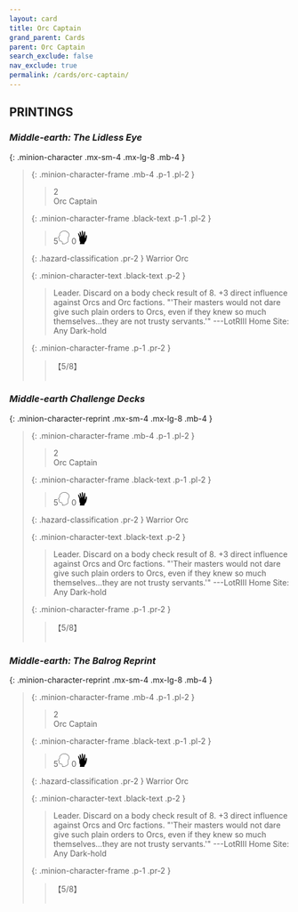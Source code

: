 ```yaml
---
layout: card
title: Orc Captain
grand_parent: Cards
parent: Orc Captain
search_exclude: false
nav_exclude: true
permalink: /cards/orc-captain/
---
```


## PRINTINGS


### _Middle-earth: The Lidless Eye_

{: .minion-character .mx-sm-4 .mx-lg-8 .mb-4 }
> {: .minion-character-frame .mb-4 .p-1 .pl-2 }
> > <div class="hazard-mp">2</div>
> > <div class="card-name">Orc Captain</div>
>
> {: .minion-character-frame .black-text .p-1 .pl-2 }
> > 5![](/assets/images/mind.svg) 0![](/assets/images/di.svg)
>
> {: .hazard-classification .pr-2 }
> Warrior Orc
>
> {: .minion-character-text .black-text .p-2 }
> > Leader. Discard on a body check result of 8. +3 direct influence against Orcs and Orc factions.  "'Their masters would not dare give such plain orders to Orcs, even if they knew so much themselves...they are not trusty servants.'" ---LotRIII  Home Site: Any Dark-hold 
>
> {: .minion-character-frame .p-1 .pr-2 }
> > <div class="card-shield">【5/8】</div>
> > <div class="card-corruption-white">&nbsp;</div>

### _Middle-earth Challenge Decks_

{: .minion-character-reprint .mx-sm-4 .mx-lg-8 .mb-4 }
> {: .minion-character-frame .mb-4 .p-1 .pl-2 }
> > <div class="hazard-mp">2</div>
> > <div class="card-name">Orc Captain</div>
>
> {: .minion-character-frame .black-text .p-1 .pl-2 }
> > 5![](/assets/images/mind.svg) 0![](/assets/images/di.svg)
>
> {: .hazard-classification .pr-2 }
> Warrior Orc
>
> {: .minion-character-text .black-text .p-2 }
> > Leader. Discard on a body check result of 8. +3 direct influence against Orcs and Orc factions.  "'Their masters would not dare give such plain orders to Orcs, even if they knew so much themselves...they are not trusty servants.'" ---LotRIII  Home Site: Any Dark-hold 
>
> {: .minion-character-frame .p-1 .pr-2 }
> > <div class="card-shield">【5/8】</div>
> > <div class="card-corruption-white">&nbsp;</div>

### _Middle-earth: The Balrog Reprint_

{: .minion-character-reprint .mx-sm-4 .mx-lg-8 .mb-4 }
> {: .minion-character-frame .mb-4 .p-1 .pl-2 }
> > <div class="hazard-mp">2</div>
> > <div class="card-name">Orc Captain</div>
>
> {: .minion-character-frame .black-text .p-1 .pl-2 }
> > 5![](/assets/images/mind.svg) 0![](/assets/images/di.svg)
>
> {: .hazard-classification .pr-2 }
> Warrior Orc
>
> {: .minion-character-text .black-text .p-2 }
> > Leader. Discard on a body check result of 8. +3 direct influence against Orcs and Orc factions.  "'Their masters would not dare give such plain orders to Orcs, even if they knew so much themselves...they are not trusty servants.'" ---LotRIII  Home Site: Any Dark-hold 
>
> {: .minion-character-frame .p-1 .pr-2 }
> > <div class="card-shield">【5/8】</div>
> > <div class="card-corruption-white">&nbsp;</div>
